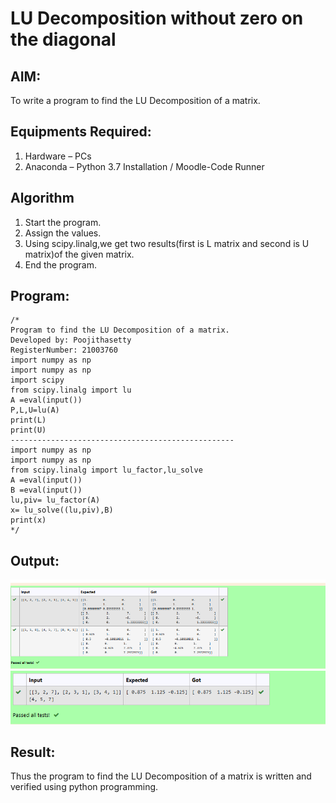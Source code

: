 # LU Decomposition without zero on the diagonal

## AIM:
To write a program to find the LU Decomposition of a matrix.

## Equipments Required:
1. Hardware – PCs
2. Anaconda – Python 3.7 Installation / Moodle-Code Runner

## Algorithm
1. Start the program.
2. Assign the values.
3. Using scipy.linalg,we get two results(first is L matrix and second is U matrix)of the given matrix.
4. End the program.

## Program:
```
/*
Program to find the LU Decomposition of a matrix.
Developed by: Poojithasetty
RegisterNumber: 21003760
import numpy as np
import numpy as np
import scipy
from scipy.linalg import lu
A =eval(input())
P,L,U=lu(A)
print(L)
print(U)
--------------------------------------------------
import numpy as np
import numpy as np
from scipy.linalg import lu_factor,lu_solve
A =eval(input())
B =eval(input())
lu,piv= lu_factor(A)
x= lu_solve((lu,piv),B)
print(x)
*/
```

## Output:
![LU decomposition](ludecomposition1output.PNG)
![LU decomposition](ludecomposition2output.PNG)


## Result:
Thus the program to find the LU Decomposition of a matrix is written and verified using python programming.

